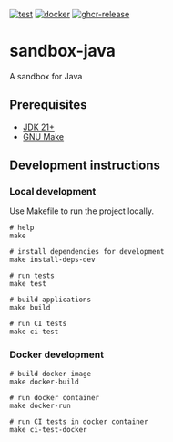 [![test](https://github.com/ks6088ts-labs/sandbox-java/actions/workflows/test.yaml/badge.svg?branch=main)](https://github.com/ks6088ts-labs/sandbox-java/actions/workflows/test.yaml?query=branch%3Amain)
[![docker](https://github.com/ks6088ts-labs/sandbox-java/actions/workflows/docker.yaml/badge.svg?branch=main)](https://github.com/ks6088ts-labs/sandbox-java/actions/workflows/docker.yaml?query=branch%3Amain)
[![ghcr-release](https://github.com/ks6088ts-labs/sandbox-java/actions/workflows/ghcr-release.yaml/badge.svg)](https://github.com/ks6088ts-labs/sandbox-java/actions/workflows/ghcr-release.yaml)

# sandbox-java

A sandbox for Java

## Prerequisites

- [JDK 21+](https://www.oracle.com/java/technologies/downloads/)
- [GNU Make](https://www.gnu.org/software/make/)

## Development instructions

### Local development

Use Makefile to run the project locally.

```shell
# help
make

# install dependencies for development
make install-deps-dev

# run tests
make test

# build applications
make build

# run CI tests
make ci-test
```

### Docker development

```shell
# build docker image
make docker-build

# run docker container
make docker-run

# run CI tests in docker container
make ci-test-docker
```
